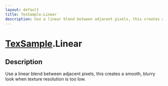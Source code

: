 ```yaml
---
layout: default
title: TexSample.Linear
description: Use a linear blend between adjacent pixels, this creates a smooth, blurry look when texture resolution is too low.
---
```

# [TexSample]({{site.url}}/Pages/Reference/TexSample.html).Linear

## Description
Use a linear blend between adjacent pixels, this creates
a smooth, blurry look when texture resolution is too low.

